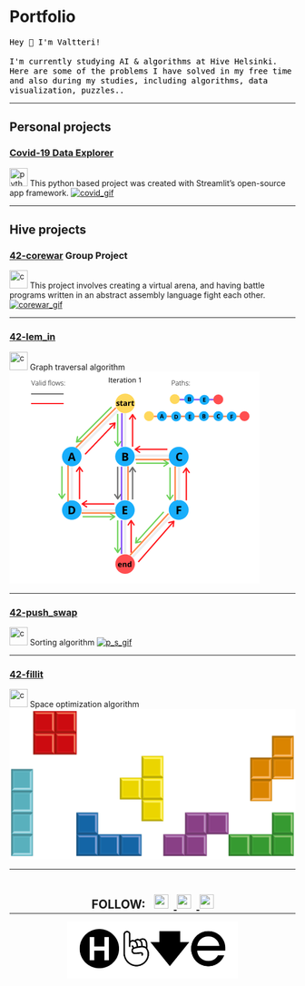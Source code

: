 # Portfolio

<p style="color:black;">
<samp>
Hey 👋 I'm Valtteri!<br><br>
I'm currently studying AI & algorithms at Hive Helsinki. Here are some of the problems I have solved in my free time and also during my studies, including algorithms, data visualization, puzzles.. 
</samp>
</p>

---

## Personal projects 

### [Covid-19 Data Explorer](/project1) 
<img src="https://img.icons8.com/color/48/000000/python.png" width="32" height="32" title="python"/>  
This python based project was created with Streamlit’s open-source app framework.

<a href="/project1">
   <img alt="covid_gif" src="https://media.giphy.com/media/JSpM4vjH4h88MrLms3/giphy.gif?raw=true">
</a>  

---

## Hive projects

### [42-corewar](/project5) Group Project 
<img src="https://img.icons8.com/color/48/000000/c-programming.png" width="32" height="32" title="c"/>  
This project involves creating a virtual arena, and having battle programs written in an abstract assembly language fight each other.

<a href="/project5">
   <img alt="corewar_gif" src="corewar.gif">
</a>  

---

### [42-lem_in](/project2) 
<img src="https://img.icons8.com/color/48/000000/c-programming.png" width="32" height="32" title="c"/>   
Graph traversal algorithm

<a href="/project2">
   <img alt="flows" src="images/flows.png?raw=true">
</a>  

---
### [42-push_swap](/project3) 
<img src="https://img.icons8.com/color/48/000000/c-programming.png" width="32" height="32" title="c"/>  
Sorting algorithm

<a href="/project3">
   <img alt="p_s_gif" src="https://media.giphy.com/media/Z9KQXYnxTpWIMArgTP/giphy.gif?raw=true">
</a>  

---

### [42-fillit](/project4) 
<img src="https://img.icons8.com/color/48/000000/c-programming.png" width="32" height="32" title="c"/>  
Space optimization algorithm

<a href="/project4">
   <img alt="cubes" src="images/cubes.png?raw=true">
</a>  


---

<h2 style="position:relative; top:15px;" align="center" style="color:black;">FOLLOW:  
<a href="https://github.com/kurval"  target="_blank">
   <img style="padding-left:10px; padding-right:10px;" height="25" width="25" src="https://cdn.jsdelivr.net/npm/simple-icons@v3/icons/github.svg" />
</a>
<a href="https://www.linkedin.com/in/valtterikurkela/"  target="_blank">
   <img style="padding-right:10px;" height="25" width="25" src="https://cdn.jsdelivr.net/npm/simple-icons@v3/icons/linkedin.svg" />
</a>
<a href="https://twitter.com/KurkelaValtteri"  target="_blank">
   <img height="25" width="25" src="https://cdn.jsdelivr.net/npm/simple-icons@v3/icons/twitter.svg" />
</a>
</h2>

---

<p align="center">
   <a href="https://www.hive.fi/en/"  target="_blank">
      <img src="./hive_banner.png" />
   </a>
</p>
